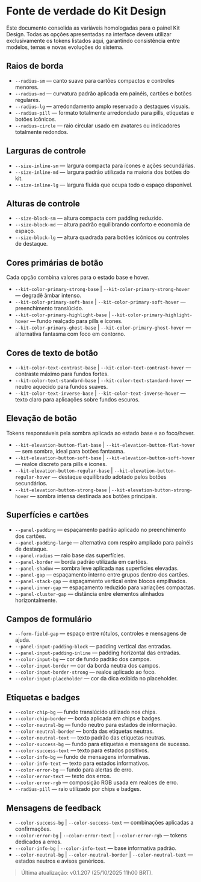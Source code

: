 # Fonte de verdade do Kit Design

Este documento consolida as variáveis homologadas para o painel Kit Design. Todas as opções apresentadas na interface devem utilizar exclusivamente os tokens listados aqui, garantindo consistência entre modelos, temas e novas evoluções do sistema.

## Raios de borda
- `--radius-sm` — canto suave para cartões compactos e controles menores.
- `--radius-md` — curvatura padrão aplicada em painéis, cartões e botões regulares.
- `--radius-lg` — arredondamento amplo reservado a destaques visuais.
- `--radius-pill` — formato totalmente arredondado para pills, etiquetas e botões icônicos.
- `--radius-circle` — raio circular usado em avatares ou indicadores totalmente redondos.

## Larguras de controle
- `--size-inline-sm` — largura compacta para ícones e ações secundárias.
- `--size-inline-md` — largura padrão utilizada na maioria dos botões do kit.
- `--size-inline-lg` — largura fluida que ocupa todo o espaço disponível.

## Alturas de controle
- `--size-block-sm` — altura compacta com padding reduzido.
- `--size-block-md` — altura padrão equilibrando conforto e economia de espaço.
- `--size-block-lg` — altura quadrada para botões icônicos ou controles de destaque.

## Cores primárias de botão
Cada opção combina valores para o estado base e hover.
- `--kit-color-primary-strong-base` | `--kit-color-primary-strong-hover` — degradê âmbar intenso.
- `--kit-color-primary-soft-base` | `--kit-color-primary-soft-hover` — preenchimento translúcido.
- `--kit-color-primary-highlight-base` | `--kit-color-primary-highlight-hover` — fundo realçado para pills e ícones.
- `--kit-color-primary-ghost-base` | `--kit-color-primary-ghost-hover` — alternativa fantasma com foco em contorno.

## Cores de texto de botão
- `--kit-color-text-contrast-base` | `--kit-color-text-contrast-hover` — contraste máximo para fundos fortes.
- `--kit-color-text-standard-base` | `--kit-color-text-standard-hover` — neutro aquecido para fundos suaves.
- `--kit-color-text-inverse-base` | `--kit-color-text-inverse-hover` — texto claro para aplicações sobre fundos escuros.

## Elevação de botão
Tokens responsáveis pela sombra aplicada ao estado base e ao foco/hover.
- `--kit-elevation-button-flat-base` | `--kit-elevation-button-flat-hover` — sem sombra, ideal para botões fantasma.
- `--kit-elevation-button-soft-base` | `--kit-elevation-button-soft-hover` — realce discreto para pills e ícones.
- `--kit-elevation-button-regular-base` | `--kit-elevation-button-regular-hover` — destaque equilibrado adotado pelos botões secundários.
- `--kit-elevation-button-strong-base` | `--kit-elevation-button-strong-hover` — sombra intensa destinada aos botões principais.

## Superfícies e cartões
- `--panel-padding` — espaçamento padrão aplicado no preenchimento dos cartões.
- `--panel-padding-large` — alternativa com respiro ampliado para painéis de destaque.
- `--panel-radius` — raio base das superfícies.
- `--panel-border` — borda padrão utilizada em cartões.
- `--panel-shadow` — sombra leve aplicada nas superfícies elevadas.
- `--panel-gap` — espaçamento interno entre grupos dentro dos cartões.
- `--panel-stack-gap` — espaçamento vertical entre blocos empilhados.
- `--panel-inner-gap` — espaçamento reduzido para variações compactas.
- `--panel-cluster-gap` — distância entre elementos alinhados horizontalmente.

## Campos de formulário
- `--form-field-gap` — espaço entre rótulos, controles e mensagens de ajuda.
- `--panel-input-padding-block` — padding vertical das entradas.
- `--panel-input-padding-inline` — padding horizontal das entradas.
- `--color-input-bg` — cor de fundo padrão dos campos.
- `--color-input-border` — cor da borda neutra dos campos.
- `--color-input-border-strong` — realce aplicado ao foco.
- `--color-input-placeholder` — cor da dica exibida no placeholder.

## Etiquetas e badges
- `--color-chip-bg` — fundo translúcido utilizado nos chips.
- `--color-chip-border` — borda aplicada em chips e badges.
- `--color-neutral-bg` — fundo neutro para estados de informação.
- `--color-neutral-border` — borda das etiquetas neutras.
- `--color-neutral-text` — texto padrão das etiquetas neutras.
- `--color-success-bg` — fundo para etiquetas e mensagens de sucesso.
- `--color-success-text` — texto para estados positivos.
- `--color-info-bg` — fundo de mensagens informativas.
- `--color-info-text` — texto para estados informativos.
- `--color-error-bg` — fundo para alertas de erro.
- `--color-error-text` — texto dos erros.
- `--color-error-rgb` — composição RGB usada em realces de erro.
- `--radius-pill` — raio utilizado por chips e badges.

## Mensagens de feedback
- `--color-success-bg` | `--color-success-text` — combinações aplicadas a confirmações.
- `--color-error-bg` | `--color-error-text` | `--color-error-rgb` — tokens dedicados a erros.
- `--color-info-bg` | `--color-info-text` — base informativa padrão.
- `--color-neutral-bg` | `--color-neutral-border` | `--color-neutral-text` — estados neutros e avisos genéricos.

> Última atualização: v0.1.207 (25/10/2025 11h00 BRT).
